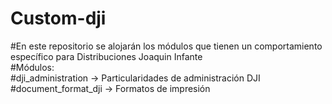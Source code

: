 # Custom-dji  
#En este repositorio se alojarán los módulos que tienen un comportamiento específico para Distribuciones Joaquin Infante  
#Módulos:  
#dji_administration -> Particularidades de administración DJI  
#document_format_dji -> Formatos de impresión
